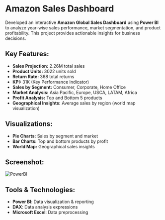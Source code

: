 # Amazon Sales Dashboard 

Developed an interactive **Amazon Global Sales Dashboard** using **Power BI** to analyze year-wise sales performance, market segmentation, and product profitability. This project provides actionable insights for business decisions.


## **Key Features:**
- **Sales Projection:** 2.26M total sales
- **Product Units:** 3022 units sold
- **Return Rate:** 368 total returns
- **KPI:** 31K (Key Performance Indicator)
- **Sales by Segment:** Consumer, Corporate, Home Office
- **Market Analysis:** Asia Pacific, Europe, USCA, LATAM, Africa
- **Profit Analysis:** Top and Bottom 5 products
- **Geographical Insights:** Average sales by region (world map visualization)


## **Visualizations:**
- **Pie Charts:** Sales by segment and market
- **Bar Charts:** Top and bottom products by profit
- **World Map:** Geographical sales insights


## **Screenshot:**

![PowerBI](https://github.com/user-attachments/assets/4284f9f9-44e7-4ef5-b4d4-c9ff147eee05)



## **Tools & Technologies:**
- **Power BI**: Data visualization & reporting
- **DAX**: Data analysis expressions
- **Microsoft Excel**: Data preprocessing

